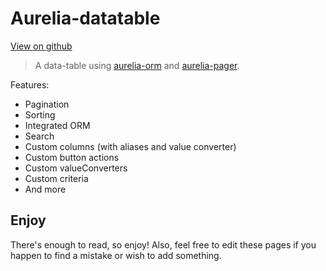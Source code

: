 # Aurelia-datatable

[View on github](https://github.com/spoonx/aurelia-datatable)

> A data-table using [aurelia-orm](https://github.com/SpoonX/aurelia-orm) and [aurelia-pager](https://github.com/SpoonX/aurelia-pager).

Features:

* Pagination
* Sorting
* Integrated ORM
* Search
* Custom columns (with aliases and value converter)
* Custom button actions
* Custom valueConverters
* Custom criteria
* And more

## Enjoy

There's enough to read, so enjoy! Also, feel free to edit these pages if you happen to find a mistake or wish to add something.
